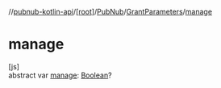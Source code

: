 //[pubnub-kotlin-api](../../../../index.md)/[[root]](../../index.md)/[PubNub](../index.md)/[GrantParameters](index.md)/[manage](manage.md)

# manage

[js]\
abstract var [manage](manage.md): [Boolean](https://kotlinlang.org/api/latest/jvm/stdlib/kotlin/-boolean/index.html)?
